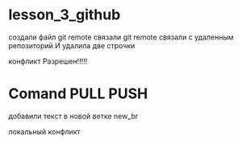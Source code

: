 ﻿# lesson_3_github

создали файл
git remote связали 
git remote связали с удаленным репозиторий И удалила две строчки

конфликт Разрешен!!!!!

# Comand PULL PUSH

добавили текст в новой ветке new_br

локальный конфликт